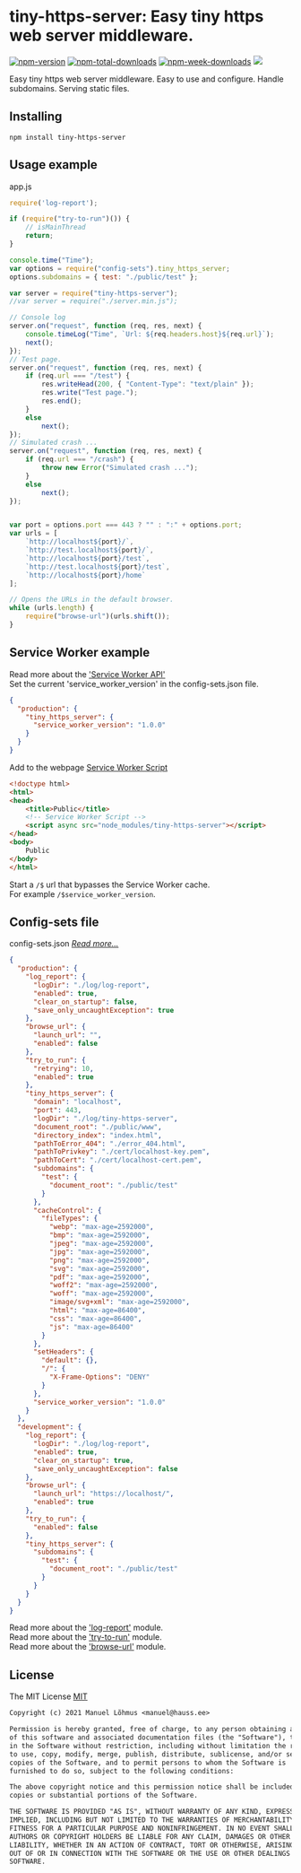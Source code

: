# tiny-https-server: Easy tiny https web server middleware.

[![npm-version](https://badgen.net/npm/v/tiny-https-server)](https://www.npmjs.com/package/tiny-https-server)
[![npm-total-downloads](https://badgen.net/npm/dt/tiny-https-server)](https://www.npmjs.com/package/tiny-https-server)
[![npm-week-downloads](https://badgen.net/npm/dw/tiny-https-server)](https://www.npmjs.com/package/tiny-https-server)
[![](https://data.jsdelivr.com/v1/package/npm/tiny-https-server/badge)](https://www.jsdelivr.com/package/npm/tiny-https-server)

Easy tiny https web server middleware.
Easy to use and configure.
Handle subdomains.
Serving static files.

## Installing

`npm install tiny-https-server`

## Usage example

app.js
```js
require('log-report');

if (require("try-to-run")()) {
    // isMainThread
    return;
}

console.time("Time");
var options = require("config-sets").tiny_https_server;
options.subdomains = { test: "./public/test" };

var server = require("tiny-https-server");
//var server = require("./server.min.js");

// Console log
server.on("request", function (req, res, next) {
    console.timeLog("Time", `Url: ${req.headers.host}${req.url}`);
    next();
});
// Test page.
server.on("request", function (req, res, next) {
    if (req.url === "/test") {
        res.writeHead(200, { "Content-Type": "text/plain" });
        res.write("Test page.");
        res.end();
    }
    else
        next();
});
// Simulated crash ...
server.on("request", function (req, res, next) {
    if (req.url === "/crash") {
        throw new Error("Simulated crash ...");
    }
    else
        next();
});


var port = options.port === 443 ? "" : ":" + options.port;
var urls = [
    `http://localhost${port}/`,
    `http://test.localhost${port}/`,
    `http://localhost${port}/test`,
    `http://test.localhost${port}/test`,
    `http://localhost${port}/home`
];

// Opens the URLs in the default browser.
while (urls.length) {
    require("browse-url")(urls.shift());
}
```

## Service Worker example

Read more about the ['Service Worker API'](https://developer.mozilla.org/en-US/docs/Web/API/Service_Worker_API)\
Set the current 'service_worker_version' in the config-sets.json file.
```json
{
  "production": {
    "tiny_https_server": {
      "service_worker_version": "1.0.0"
    }
  }
}
```

Add to the webpage [Service Worker Script](browser.js)
```html
<!doctype html>
<html>
<head>
    <title>Public</title>
    <!-- Service Worker Script -->
    <script async src="node_modules/tiny-https-server"></script>
</head>
<body>
    Public
</body>
</html>
```
Start a `/$` url that bypasses the Service Worker cache.\
For example `/$service_worker_version`.

## Config-sets file

config-sets.json [*Read more...*](https://github.com/manuel-lohmus/config-sets)
```json
{
  "production": {
    "log_report": {
      "logDir": "./log/log-report",
      "enabled": true,
      "clear_on_startup": false,
      "save_only_uncaughtException": true
    },
    "browse_url": {
      "launch_url": "",
      "enabled": false
    },
    "try_to_run": {
      "retrying": 10,
      "enabled": true
    },
    "tiny_https_server": {
      "domain": "localhost",
      "port": 443,
      "logDir": "./log/tiny-https-server",
      "document_root": "./public/www",
      "directory_index": "index.html",
      "pathToError_404": "./error_404.html",
      "pathToPrivkey": "./cert/localhost-key.pem",
      "pathToCert": "./cert/localhost-cert.pem",
      "subdomains": {
        "test": {
          "document_root": "./public/test"
        }
      },
      "cacheControl": {
        "fileTypes": {
          "webp": "max-age=2592000",
          "bmp": "max-age=2592000",
          "jpeg": "max-age=2592000",
          "jpg": "max-age=2592000",
          "png": "max-age=2592000",
          "svg": "max-age=2592000",
          "pdf": "max-age=2592000",
          "woff2": "max-age=2592000",
          "woff": "max-age=2592000",
          "image/svg+xml": "max-age=2592000",
          "html": "max-age=86400",
          "css": "max-age=86400",
          "js": "max-age=86400"
        }
      },
      "setHeaders": {
        "default": {},
        "/": {
          "X-Frame-Options": "DENY"
        }
      },
      "service_worker_version": "1.0.0"
    }
  },
  "development": {
    "log_report": {
      "logDir": "./log/log-report",
      "enabled": true,
      "clear_on_startup": true,
      "save_only_uncaughtException": false
    },
    "browse_url": {
      "launch_url": "https://localhost/",
      "enabled": true
    },
    "try_to_run": {
      "enabled": false
    },
    "tiny_https_server": {
      "subdomains": {
        "test": {
          "document_root": "./public/test"
        }
      }
    }
  }
}
```

Read more about the ['log-report'](https://github.com/manuel-lohmus/log-report) module.\
Read more about the ['try-to-run'](https://github.com/manuel-lohmus/try-to-run) module.\
Read more about the ['browse-url'](https://github.com/manuel-lohmus/browse-url) module.

## License


The MIT License [MIT](LICENSE)
```txt
Copyright (c) 2021 Manuel Lõhmus <manuel@hauss.ee>

Permission is hereby granted, free of charge, to any person obtaining a copy
of this software and associated documentation files (the "Software"), to deal
in the Software without restriction, including without limitation the rights
to use, copy, modify, merge, publish, distribute, sublicense, and/or sell
copies of the Software, and to permit persons to whom the Software is
furnished to do so, subject to the following conditions:

The above copyright notice and this permission notice shall be included in all
copies or substantial portions of the Software.

THE SOFTWARE IS PROVIDED "AS IS", WITHOUT WARRANTY OF ANY KIND, EXPRESS OR
IMPLIED, INCLUDING BUT NOT LIMITED TO THE WARRANTIES OF MERCHANTABILITY,
FITNESS FOR A PARTICULAR PURPOSE AND NONINFRINGEMENT. IN NO EVENT SHALL THE
AUTHORS OR COPYRIGHT HOLDERS BE LIABLE FOR ANY CLAIM, DAMAGES OR OTHER
LIABILITY, WHETHER IN AN ACTION OF CONTRACT, TORT OR OTHERWISE, ARISING FROM,
OUT OF OR IN CONNECTION WITH THE SOFTWARE OR THE USE OR OTHER DEALINGS IN THE
SOFTWARE.
```